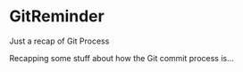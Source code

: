 # GitReminder
Just a recap of Git Process


Recapping some stuff about how the Git commit process is...